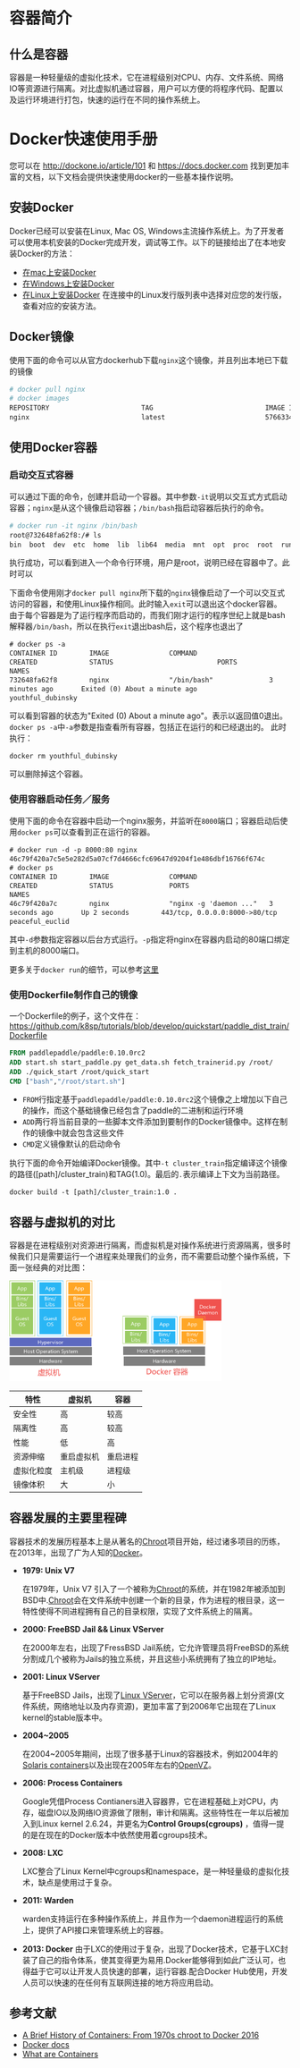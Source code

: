 # 容器简介
## 什么是容器
容器是一种轻量级的虚拟化技术，它在进程级别对CPU、内存、文件系统、网络IO等资源进行隔离。对比虚拟机通过容器，用户可以方便的将程序代码、配置以及运行环境进行打包，快速的运行在不同的操作系统上。

# Docker快速使用手册

您可以在 http://dockone.io/article/101 和 https://docs.docker.com 找到更加丰富的文档，以下文档会提供快速使用docker的一些基本操作说明。

## 安装Docker
Docker已经可以安装在Linux, Mac OS, Windows主流操作系统上。为了开发者可以使用本机安装的Docker完成开发，调试等工作。以下的链接给出了在本地安装Docker的方法：
* [在mac上安装Docker](https://docs.docker.com/docker-for-mac/install/)
* [在Windows上安装Docker](https://docs.docker.com/docker-for-windows/install/)
* [在Linux上安装Docker](https://docs.docker.com/engine/installation/) 在连接中的Linux发行版列表中选择对应您的发行版，查看对应的安装方法。

## Docker镜像
使用下面的命令可以从官方dockerhub下载`nginx`这个镜像，并且列出本地已下载的镜像
```bash
# docker pull nginx
# docker images
REPOSITORY                       TAG                            IMAGE ID            CREATED             SIZE
nginx                            latest                         5766334bdaa0        10 days ago         183 MB
```

## 使用Docker容器

### 启动交互式容器
可以通过下面的命令，创建并启动一个容器。其中参数`-it`说明以交互式方式启动容器；`nginx`是从这个镜像启动容器；`/bin/bash`指启动容器后执行的命令。
```bash
# docker run -it nginx /bin/bash
root@732648fa62f8:/# ls
bin  boot  dev	etc  home  lib	lib64  media  mnt  opt	proc  root  run  sbin  srv  sys  tmp  usr  var
```
执行成功，可以看到进入一个命令行环境，用户是root，说明已经在容器中了。此时可以

下面命令使用刚才`docker pull nginx`所下载的`nginx`镜像启动了一个可以交互式访问的容器，和使用Linux操作相同。此时输入`exit`可以退出这个docker容器。
由于每个容器是为了运行程序而启动的，而我们刚才运行的程序世纪上就是bash解释器`/bin/bash`，所以在执行`exit`退出bash后，这个程序也退出了

```
# docker ps -a
CONTAINER ID        IMAGE               COMMAND                  CREATED             STATUS                          PORTS               NAMES
732648fa62f8        nginx               "/bin/bash"              3 minutes ago       Exited (0) About a minute ago                       youthful_dubinsky
```
可以看到容器的状态为"Exited (0) About a minute ago"。表示以返回值0退出。`docker ps -a`中`-a`参数是指查看所有容器，包括正在运行的和已经退出的。
此时执行：
```
docker rm youthful_dubinsky
```
可以删除掉这个容器。

### 使用容器启动任务／服务

使用下面的命令在容器中启动一个nginx服务，并监听在`8000`端口；容器启动后使用`docker ps`可以查看到正在运行的容器。
```
# docker run -d -p 8000:80 nginx
46c79f420a7c5e5e282d5a07cf7d4666cfc69647d9204f1e486dbf16766f674c
# docker ps
CONTAINER ID        IMAGE               COMMAND                  CREATED             STATUS              PORTS                           NAMES
46c79f420a7c        nginx               "nginx -g 'daemon ..."   3 seconds ago       Up 2 seconds        443/tcp, 0.0.0.0:8000->80/tcp   peaceful_euclid
```

其中`-d`参数指定容器以后台方式运行。`-p`指定将nginx在容器内启动的80端口绑定到主机的8000端口。

更多关于`docker run`的细节，可以参考[这里](https://docs.docker.com/engine/reference/run/)

### 使用Dockerfile制作自己的镜像

一个Dockerfile的例子，这个文件在：https://github.com/k8sp/tutorials/blob/develop/quickstart/paddle_dist_train/Dockerfile
```Dockerfile
FROM paddlepaddle/paddle:0.10.0rc2
ADD start.sh start_paddle.py get_data.sh fetch_trainerid.py /root/
ADD ./quick_start /root/quick_start
CMD ["bash","/root/start.sh"]
```

- `FROM`行指定基于`paddlepaddle/paddle:0.10.0rc2`这个镜像之上增加以下自己的操作，而这个基础镜像已经包含了paddle的二进制和运行环境
- `ADD`两行将当前目录的一些脚本文件添加到要制作的Docker镜像中。这样在制作的镜像中就会包含这些文件
- `CMD`定义镜像默认的启动命令

执行下面的命令开始编译Docker镜像。其中`-t cluster_train`指定编译这个镜像的路径([path]/cluster_train)和TAG(1.0)。最后的`.`表示编译上下文为当前路径。
```
docker build -t [path]/cluster_train:1.0 .
```

## 容器与虚拟机的对比
容器是在进程级别对资源进行隔离，而虚拟机是对操作系统进行资源隔离，很多时候我们只是需要运行一个进程来处理我们的业务，而不需要启动整个操作系统，下面一张经典的对比图：

<img src="./container_vm.png" height="180" width="380">

特性|虚拟机|容器
--- | --- | ---
安全性|高|较高
隔离性|高|较高
性能|低|高
资源伸缩|重启虚拟机|重启进程
虚拟化粒度|主机级|进程级
镜像体积|大|小

## 容器发展的主要里程碑
容器技术的发展历程基本上是从著名的[Chroot](https://en.wikipedia.org/wiki/Chroot)项目开始，经过诸多项目的历练，在2013年，出现了广为人知的[Docker](https://www.docker.com)。

- **1979: Unix V7**

  在1979年，Unix V7 引入了一个被称为[Chroot](https://en.wikipedia.org/wiki/Chroot)的系统，并在1982年被添加到BSD中.[Chroot](https://en.wikipedia.org/wiki/Chroot)会在文件系统中创建一个新的目录，作为进程的根目录，这一特性使得不同进程拥有自己的目录权限，实现了文件系统上的隔离。
- **2000: FreeBSD Jail && Linux VServer**

  在2000年左右，出现了FressBSD Jail系统，它允许管理员将FreeBSD的系统分割成几个被称为Jails的独立系统，并且这些小系统拥有了独立的IP地址。
- **2001: Linux VServer**

  基于FreeBSD Jails，出现了[Linux VServer](https://en.wikipedia.org/wiki/Linux-VServer)，它可以在服务器上划分资源(文件系统，网络地址以及内存资源)，更加丰富了到2006年它出现在了Linux kernel的stable版本中。
- **2004~2005**

  在2004~2005年期间，出现了很多基于Linux的容器技术，例如2004年的[Solaris containers](https://en.wikipedia.org/wiki/Solaris_Containers)以及出现在2005年左右的[OpenVZ](https://en.wikipedia.org/wiki/OpenVZ)。
- **2006: Process Containers**

  Google凭借Process Contianers进入容器界，它在进程基础上对CPU，内存，磁盘IO以及网络IO资源做了限制，审计和隔离。这些特性在一年以后被加入到Linux kernel 2.6.24，并更名为**Control Groups(cgroups)** ，值得一提的是在现在的Docker版本中依然使用着cgroups技术。

- **2008: LXC**

  LXC整合了Linux Kernel中cgroups和namespace，是一种轻量级的虚拟化技术，缺点是使用过于复杂。
- **2011: Warden**

  warden支持运行在多种操作系统上，并且作为一个daemon进程运行的系统上，提供了API接口来管理系统上的容器。
- **2013: Docker**
  由于LXC的使用过于复杂，出现了Docker技术，它基于LXC封装了自己的指令体系，使其变得更为易用.Docker能够得到如此广泛认可，也得益于它可以让开发人员快速的部署，运行容器.配合Docker Hub使用，开发人员可以快速的在任何有互联网连接的地方将应用启动。


## 参考文献
- [A Brief History of Containers: From 1970s chroot to Docker 2016](http://blog.aquasec.com/a-brief-history-of-containers-from-1970s-chroot-to-docker-2016)
- [Docker docs](https://docs.docker.com)
- [What are Containers](https://aws.amazon.com/containers/)
